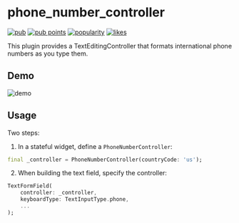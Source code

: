 # phone_number_controller

[![pub](https://img.shields.io/pub/v/phone_number_controller?label=version)](https://pub.dev/packages/phone_number_controller)
[![pub points](https://img.shields.io/pub/points/phone_number_controller)](https://pub.dev/packages/phone_number_controller/score)
[![popularity](https://img.shields.io/pub/popularity/phone_number_controller)](https://pub.dev/packages/phone_number_controller/score)
[![likes](https://img.shields.io/pub/likes/phone_number_controller)](https://pub.dev/packages/phone_number_controller/score)

This plugin provides a TextEditingController that formats international phone numbers
as you type them.

## Demo

![demo](https://github.com/QuisApp/phone_number_controller/assets/80799804/bf290aa1-e637-49f4-b38b-3f250f268763)

## Usage

Two steps:

1. In a stateful widget, define a `PhoneNumberController`:

```dart
final _controller = PhoneNumberController(countryCode: 'us');
```

2. When building the text field, specify the controller:

```dart
TextFormField(
    controller: _controller,
    keyboardType: TextInputType.phone,
    ...
);
```